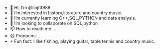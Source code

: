 - 👋 Hi, I’m @linjt3988
- 👀 I’m interested in history,literature and country music.
- 🌱 I’m currently learning C++,SQL,PYTHON and data analysis.
- 💞️ I’m looking to collaborate on SQL,python
- 📫 How to reach me ...
- 😄 Pronouns: ...
- ⚡ Fun fact: I like fishing, playing guitar, table tennis and country music.

<!---
linjt3988/linjt3988 is a ✨ special ✨ repository because its `README.md` (this file) appears on your GitHub profile.
You can click the Preview link to take a look at your changes.
--->
